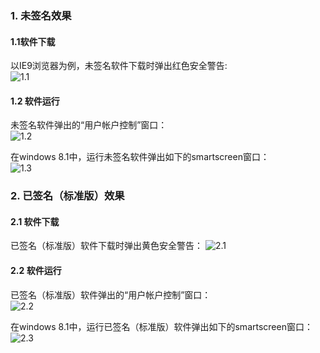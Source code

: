 ### 1. 未签名效果  

#### 1.1软件下载

以IE9浏览器为例，未签名软件下载时弹出红色安全警告:  
![1.1](https://mc.qcloudimg.com/static/img/41324b7cf8223ac12d221f24e5e24bae/1.1.jpg)

#### 1.2 软件运行

未签名软件弹出的“用户帐户控制”窗口：  
![1.2](https://mc.qcloudimg.com/static/img/6c166c9918dd6f49cf403ff55ef13e2b/1.3.jpg)  

在windows 8.1中，运行未签名软件弹出如下的smartscreen窗口：    
![1.3](https://mc.qcloudimg.com/static/img/ef7b5feed9c448f9ee60711af188489a/1.2.jpg)  

### 2. 已签名（标准版）效果

#### 2.1 软件下载

已签名（标准版）软件下载时弹出黄色安全警告： 
![2.1](https://mc.qcloudimg.com/static/img/8932630e7ef01b9da553ee3587789e00/2.1.jpg)   

#### 2.2 软件运行

已签名（标准版）软件弹出的“用户帐户控制”窗口：  
![2.2](https://mc.qcloudimg.com/static/img/54d5bc78f1c6ff324552669ca2731621/2.3.jpg)

在windows 8.1中，运行已签名（标准版）软件弹出如下的smartscreen窗口：    
![2.3](https://mc.qcloudimg.com/static/img/3ff42e9186ebf2ceeee350e27de40826/2.2.jpg)  

